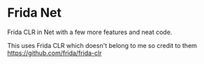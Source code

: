 # Frida Net

Frida CLR in Net with a few more features and neat code.

This uses Frida CLR which doesn't belong to me so credit to them https://github.com/frida/frida-clr